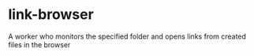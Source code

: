 # link-browser
A worker who monitors the specified folder and opens links from created files in the browser
